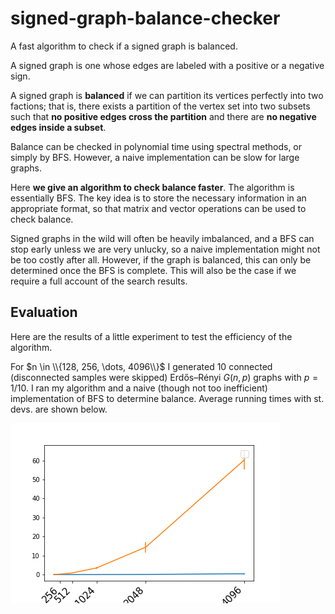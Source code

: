 # signed-graph-balance-checker
A fast algorithm to check if a signed graph is balanced.

A signed graph is one whose edges are labeled with a positive or a negative sign.

A signed graph is **balanced** if we can partition its vertices perfectly into two factions; that is, there exists a partition of the vertex set into two subsets such that **no positive edges cross the partition** and there are **no negative edges inside a subset**.

Balance can be checked in polynomial time using spectral methods, or simply by BFS. However, a naive implementation can be slow for large graphs.

Here **we give an algorithm to check balance faster**. The algorithm is essentially BFS. The key idea is to store the necessary information in an appropriate format, so that matrix and vector operations can be used to check balance.

Signed graphs in the wild will often be heavily imbalanced, and a BFS can stop early unless we are very unlucky, so a naive implementation might not be too costly after all. However, if the graph is balanced, this can only be determined once the BFS is complete. This will also be the case if we require a full account of the search results.

## Evaluation

Here are the results of a little experiment to test the efficiency of the algorithm.

For $n \in \\{128, 256, \dots, 4096\\}$ I generated 10 connected (disconnected samples were skipped) Erdős–Rényi $G(n,p)$ graphs with $p=1/10$. I ran my algorithm and a naive (though not too inefficient) implementation of BFS to determine balance. Average running times with st. devs. are shown below.

![Results](results.png)